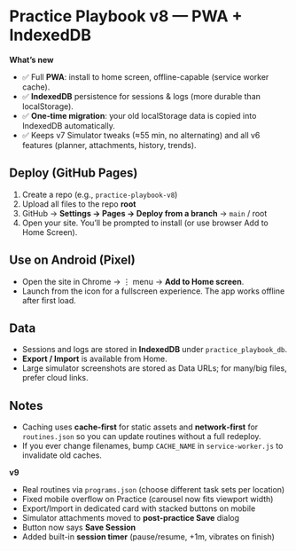 # Practice Playbook v8 — PWA + IndexedDB

**What’s new**
- ✅ Full **PWA**: install to home screen, offline-capable (service worker cache).
- ✅ **IndexedDB** persistence for sessions & logs (more durable than localStorage).
- ✅ **One‑time migration**: your old localStorage data is copied into IndexedDB automatically.
- ✅ Keeps v7 Simulator tweaks (≈55 min, no alternating) and all v6 features (planner, attachments, history, trends).

## Deploy (GitHub Pages)
1) Create a repo (e.g., `practice-playbook-v8`)  
2) Upload all files to the repo **root**  
3) GitHub → **Settings → Pages → Deploy from a branch** → `main` / root  
4) Open your site. You’ll be prompted to install (or use browser Add to Home Screen).

## Use on Android (Pixel)
- Open the site in Chrome → ⋮ menu → **Add to Home screen**.  
- Launch from the icon for a fullscreen experience. The app works offline after first load.

## Data
- Sessions and logs are stored in **IndexedDB** under `practice_playbook_db`.  
- **Export / Import** is available from Home.  
- Large simulator screenshots are stored as Data URLs; for many/big files, prefer cloud links.

## Notes
- Caching uses **cache‑first** for static assets and **network‑first** for `routines.json` so you can update routines without a full redeploy.
- If you ever change filenames, bump `CACHE_NAME` in `service-worker.js` to invalidate old caches.


**v9**
- Real routines via `programs.json` (choose different task sets per location)
- Fixed mobile overflow on Practice (carousel now fits viewport width)
- Export/Import in dedicated card with stacked buttons on mobile
- Simulator attachments moved to **post-practice Save** dialog
- Button now says **Save Session**
- Added built-in **session timer** (pause/resume, +1m, vibrates on finish)
